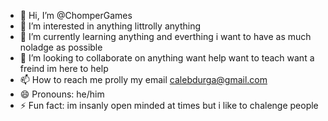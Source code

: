 - 👋 Hi, I’m @ChomperGames
- 👀 I’m interested in anything littrolly anything
- 🌱 I’m currently learning anything and everthing i want to have as much noladge as possible
- 💞️ I’m looking to collaborate on anything want help want to teach want a freind im here to help
- 📫 How to reach me prolly my email calebdurga@gmail.com
- 😄 Pronouns: he/him
- ⚡ Fun fact: im insanly open minded at times but i like to chalenge people 
